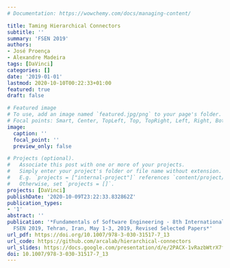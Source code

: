 ```yaml
---
# Documentation: https://wowchemy.com/docs/managing-content/

title: Taming Hierarchical Connectors
subtitle: ''
summary: 'FSEN 2019'
authors:
- José Proença
- Alexandre Madeira
tags: [DaVinci]
categories: []
date: '2019-01-01'
lastmod: 2020-10-10T00:22:33+01:00
featured: true
draft: false

# Featured image
# To use, add an image named `featured.jpg/png` to your page's folder.
# Focal points: Smart, Center, TopLeft, Top, TopRight, Left, Right, BottomLeft, Bottom, BottomRight.
image:
  caption: ''
  focal_point: ''
  preview_only: false

# Projects (optional).
#   Associate this post with one or more of your projects.
#   Simply enter your project's folder or file name without extension.
#   E.g. `projects = ["internal-project"]` references `content/project/deep-learning/index.md`.
#   Otherwise, set `projects = []`.
projects: [DaVinci]
publishDate: '2020-10-09T23:22:33.832862Z'
publication_types:
- '1'
abstract: ''
publication: '*Fundamentals of Software Engineering - 8th International Conference,
  FSEN 2019, Tehran, Iran, May 1-3, 2019, Revised Selected Papers*'
url_pdf: https://doi.org/10.1007/978-3-030-31517-7_13
url_code: https://github.com/arcalab/hierarchical-connectors
url_slides: https://docs.google.com/presentation/d/e/2PACX-1vRazbWtrX7fgwFLS69h6jFSEEO-R8vc_qsRa9lZBH9NLe0dWwYc5TiPZazYeCTK7BXATsDavus44U96/pub?start=false&loop=false&delayms=3000&slide=id.p
doi: 10.1007/978-3-030-31517-7_13
---
```

